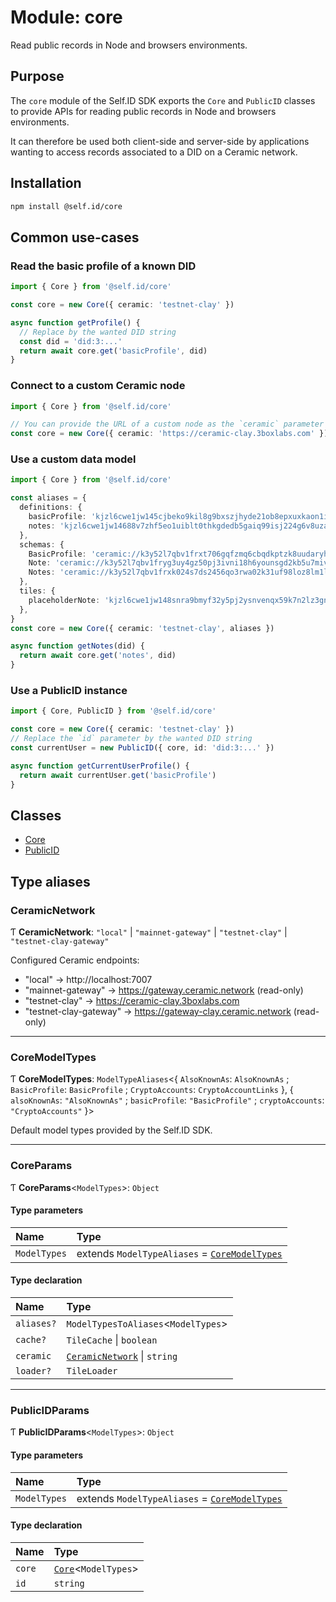 # Module: core

Read public records in Node and browsers environments.

## Purpose

The `core` module of the Self.ID SDK exports the `Core` and `PublicID` classes to provide APIs
for reading public records in Node and browsers environments.

It can therefore be used both client-side and server-side by applications wanting to access
records associated to a DID on a Ceramic network.

## Installation

```sh
npm install @self.id/core
```

## Common use-cases

### Read the basic profile of a known DID

```ts
import { Core } from '@self.id/core'

const core = new Core({ ceramic: 'testnet-clay' })

async function getProfile() {
  // Replace by the wanted DID string
  const did = 'did:3:...'
  return await core.get('basicProfile', did)
}
```

### Connect to a custom Ceramic node

```ts
import { Core } from '@self.id/core'

// You can provide the URL of a custom node as the `ceramic` parameter
const core = new Core({ ceramic: 'https://ceramic-clay.3boxlabs.com' })
```

### Use a custom data model

```ts
import { Core } from '@self.id/core'

const aliases = {
  definitions: {
    basicProfile: 'kjzl6cwe1jw145cjbeko9kil8g9bxszjhyde21ob8epxuxkaon1izyqsu8wgcic',
    notes: 'kjzl6cwe1jw14688v7zhf5eo1uiblt0thkgdedb5gaiq99isj224g6v8uza2r4m',
  },
  schemas: {
    BasicProfile: 'ceramic://k3y52l7qbv1frxt706gqfzmq6cbqdkptzk8uudaryhlkf6ly9vx21hqu4r6k1jqio',
    Note: 'ceramic://k3y52l7qbv1fryg3uy4gz50pj3ivni18h6younsgd2kb5u7mivx3h258m01tkwk5c',
    Notes: 'ceramic://k3y52l7qbv1frxk024s7ds2456qo3rwa02k31uf98loz8lm1lodlgv3eeqh4cxgjk',
  },
  tiles: {
    placeholderNote: 'kjzl6cwe1jw148snra9bmyf32y5pj2ysnvenqx59k7n2lz3gnri72axvp25fo1v',
  },
}
const core = new Core({ ceramic: 'testnet-clay', aliases })

async function getNotes(did) {
  return await core.get('notes', did)
}
```

### Use a PublicID instance

```ts
import { Core, PublicID } from '@self.id/core'

const core = new Core({ ceramic: 'testnet-clay' })
// Replace the `id` parameter by the wanted DID string
const currentUser = new PublicID({ core, id: 'did:3:...' })

async function getCurrentUserProfile() {
  return await currentUser.get('basicProfile')
}
```

## Classes

- [Core](../classes/core.Core.md)
- [PublicID](../classes/core.PublicID.md)

## Type aliases

### CeramicNetwork

Ƭ **CeramicNetwork**: ``"local"`` \| ``"mainnet-gateway"`` \| ``"testnet-clay"`` \| ``"testnet-clay-gateway"``

Configured Ceramic endpoints:

- "local" -> http://localhost:7007
- "mainnet-gateway" -> https://gateway.ceramic.network (read-only)
- "testnet-clay" -> https://ceramic-clay.3boxlabs.com
- "testnet-clay-gateway" -> https://gateway-clay.ceramic.network (read-only)

___

### CoreModelTypes

Ƭ **CoreModelTypes**: `ModelTypeAliases`<{ `AlsoKnownAs`: `AlsoKnownAs` ; `BasicProfile`: `BasicProfile` ; `CryptoAccounts`: `CryptoAccountLinks`  }, { `alsoKnownAs`: ``"AlsoKnownAs"`` ; `basicProfile`: ``"BasicProfile"`` ; `cryptoAccounts`: ``"CryptoAccounts"``  }\>

Default model types provided by the Self.ID SDK.

___

### CoreParams

Ƭ **CoreParams**<`ModelTypes`\>: `Object`

#### Type parameters

| Name | Type |
| :------ | :------ |
| `ModelTypes` | extends `ModelTypeAliases` = [`CoreModelTypes`](core.md#coremodeltypes) |

#### Type declaration

| Name | Type |
| :------ | :------ |
| `aliases?` | `ModelTypesToAliases`<`ModelTypes`\> |
| `cache?` | `TileCache` \| `boolean` |
| `ceramic` | [`CeramicNetwork`](core.md#ceramicnetwork) \| `string` |
| `loader?` | `TileLoader` |

___

### PublicIDParams

Ƭ **PublicIDParams**<`ModelTypes`\>: `Object`

#### Type parameters

| Name | Type |
| :------ | :------ |
| `ModelTypes` | extends `ModelTypeAliases` = [`CoreModelTypes`](core.md#coremodeltypes) |

#### Type declaration

| Name | Type |
| :------ | :------ |
| `core` | [`Core`](../classes/core.Core.md)<`ModelTypes`\> |
| `id` | `string` |
